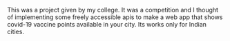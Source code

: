 This was a project given by my college.
It was a competition and I thought of implementing some freely accessible apis to make a web app
that shows covid-19 vaccine points available in your city. Its works only for Indian cities.
